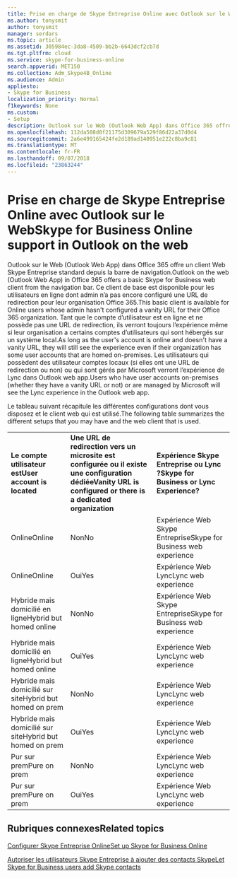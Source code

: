 ```yaml
---
title: Prise en charge de Skype Entreprise Online avec Outlook sur le Web
ms.author: tonysmit
author: tonysmit
manager: serdars
ms.topic: article
ms.assetid: 305984ec-3da8-4509-bb2b-6643dcf2cb7d
ms.tgt.pltfrm: cloud
ms.service: skype-for-business-online
search.appverid: MET150
ms.collection: Adm_Skype4B_Online
ms.audience: Admin
appliesto:
- Skype for Business
localization_priority: Normal
f1keywords: None
ms.custom:
- Setup
description: Outlook sur le Web (Outlook Web App) dans Office 365 offre un client Web Skype Entreprise standard depuis la barre de navigation. Ce client de base est disponible pour les utilisateurs en ligne dont admin n’a pas encore configuré une URL de redirection pour leur organisation Office 365. Tant que le compte d’utilisateur est en ligne et ne possède pas une URL de redirection, ils verront toujours l’expérience même si leur organisation a certains comptes d’utilisateurs qui sont hébergés sur un système local. Les utilisateurs qui possèdent des utilisateur comptes locaux (si elles ont une URL de redirection ou non) ou qui sont gérés par Microsoft verront l’expérience de Lync dans Outlook web app.
ms.openlocfilehash: 112da508d0f21175d309679a529f86d22a37d0d4
ms.sourcegitcommit: 2a6e499165424fe2d189ad140951e222c8ba9c81
ms.translationtype: MT
ms.contentlocale: fr-FR
ms.lasthandoff: 09/07/2018
ms.locfileid: "23863244"
---
```

# <a name="skype-for-business-online-support-in-outlook-on-the-web"></a><span data-ttu-id="00fc5-106">Prise en charge de Skype Entreprise Online avec Outlook sur le Web</span><span class="sxs-lookup"><span data-stu-id="00fc5-106">Skype for Business Online support in Outlook on the web</span></span>

<span data-ttu-id="00fc5-107">Outlook sur le Web (Outlook Web App) dans Office 365 offre un client Web Skype Entreprise standard depuis la barre de navigation.</span><span class="sxs-lookup"><span data-stu-id="00fc5-107">Outlook on the web (Outlook Web App) in Office 365 offers a basic Skype for Business web client from the navigation bar.</span></span> <span data-ttu-id="00fc5-108">Ce client de base est disponible pour les utilisateurs en ligne dont admin n’a pas encore configuré une URL de redirection pour leur organisation Office 365.</span><span class="sxs-lookup"><span data-stu-id="00fc5-108">This basic client is available for Online users whose admin hasn't configured a vanity URL for their Office 365 organization.</span></span> <span data-ttu-id="00fc5-109">Tant que le compte d’utilisateur est en ligne et ne possède pas une URL de redirection, ils verront toujours l’expérience même si leur organisation a certains comptes d’utilisateurs qui sont hébergés sur un système local.</span><span class="sxs-lookup"><span data-stu-id="00fc5-109">As long as the user's account is online and doesn't have a vanity URL, they will still see the experience even if their organization has some user accounts that are homed on-premises.</span></span> <span data-ttu-id="00fc5-110">Les utilisateurs qui possèdent des utilisateur comptes locaux (si elles ont une URL de redirection ou non) ou qui sont gérés par Microsoft verront l’expérience de Lync dans Outlook web app.</span><span class="sxs-lookup"><span data-stu-id="00fc5-110">Users who have user accounts on-premises (whether they have a vanity URL or not) or are managed by Microsoft will see the Lync experience in the Outlook web app.</span></span>
  
<span data-ttu-id="00fc5-111">Le tableau suivant récapitule les différentes configurations dont vous disposez et le client web qui est utilisé.</span><span class="sxs-lookup"><span data-stu-id="00fc5-111">The following table summarizes the different setups that you may have and the web client that is used.</span></span>
  
||||
|:-----|:-----|:-----|
|<span data-ttu-id="00fc5-112">**Le compte utilisateur est**</span><span class="sxs-lookup"><span data-stu-id="00fc5-112">**User account is located**</span></span> <br/> |<span data-ttu-id="00fc5-113">**Une URL de redirection vers un microsite est configurée ou il existe une configuration dédiée**</span><span class="sxs-lookup"><span data-stu-id="00fc5-113">**Vanity URL is configured or there is a dedicated organization**</span></span> <br/> |<span data-ttu-id="00fc5-114">**Expérience Skype Entreprise ou Lync ?**</span><span class="sxs-lookup"><span data-stu-id="00fc5-114">**Skype for Business or Lync Experience?**</span></span> <br/> |
|<span data-ttu-id="00fc5-115">Online</span><span class="sxs-lookup"><span data-stu-id="00fc5-115">Online</span></span>  <br/> |<span data-ttu-id="00fc5-116">Non</span><span class="sxs-lookup"><span data-stu-id="00fc5-116">No</span></span>  <br/> |<span data-ttu-id="00fc5-117">Expérience Web Skype Entreprise</span><span class="sxs-lookup"><span data-stu-id="00fc5-117">Skype for Business web experience</span></span>  <br/> |
|<span data-ttu-id="00fc5-118">Online</span><span class="sxs-lookup"><span data-stu-id="00fc5-118">Online</span></span>  <br/> |<span data-ttu-id="00fc5-119">Oui</span><span class="sxs-lookup"><span data-stu-id="00fc5-119">Yes</span></span>  <br/> |<span data-ttu-id="00fc5-120">Expérience Web Lync</span><span class="sxs-lookup"><span data-stu-id="00fc5-120">Lync web experience</span></span>  <br/> |
|<span data-ttu-id="00fc5-121">Hybride mais domicilié en ligne</span><span class="sxs-lookup"><span data-stu-id="00fc5-121">Hybrid but homed online</span></span>  <br/> |<span data-ttu-id="00fc5-122">Non</span><span class="sxs-lookup"><span data-stu-id="00fc5-122">No</span></span>  <br/> |<span data-ttu-id="00fc5-123">Expérience Web Skype Entreprise</span><span class="sxs-lookup"><span data-stu-id="00fc5-123">Skype for Business web experience</span></span>  <br/> |
|<span data-ttu-id="00fc5-124">Hybride mais domicilié en ligne</span><span class="sxs-lookup"><span data-stu-id="00fc5-124">Hybrid but homed online</span></span>  <br/> |<span data-ttu-id="00fc5-125">Oui</span><span class="sxs-lookup"><span data-stu-id="00fc5-125">Yes</span></span>  <br/> |<span data-ttu-id="00fc5-126">Expérience Web Lync</span><span class="sxs-lookup"><span data-stu-id="00fc5-126">Lync web experience</span></span>  <br/> |
|<span data-ttu-id="00fc5-127">Hybride mais domicilié sur site</span><span class="sxs-lookup"><span data-stu-id="00fc5-127">Hybrid but homed on prem</span></span>  <br/> |<span data-ttu-id="00fc5-128">Non</span><span class="sxs-lookup"><span data-stu-id="00fc5-128">No</span></span>  <br/> |<span data-ttu-id="00fc5-129">Expérience Web Lync</span><span class="sxs-lookup"><span data-stu-id="00fc5-129">Lync web experience</span></span>  <br/> |
|<span data-ttu-id="00fc5-130">Hybride mais domicilié sur site</span><span class="sxs-lookup"><span data-stu-id="00fc5-130">Hybrid but homed on prem</span></span>  <br/> |<span data-ttu-id="00fc5-131">Oui</span><span class="sxs-lookup"><span data-stu-id="00fc5-131">Yes</span></span>  <br/> |<span data-ttu-id="00fc5-132">Expérience Web Lync</span><span class="sxs-lookup"><span data-stu-id="00fc5-132">Lync web experience</span></span>  <br/> |
|<span data-ttu-id="00fc5-133">Pur sur prem</span><span class="sxs-lookup"><span data-stu-id="00fc5-133">Pure on prem</span></span>  <br/> |<span data-ttu-id="00fc5-134">Non</span><span class="sxs-lookup"><span data-stu-id="00fc5-134">No</span></span>  <br/> |<span data-ttu-id="00fc5-135">Expérience Web Lync</span><span class="sxs-lookup"><span data-stu-id="00fc5-135">Lync web experience</span></span>  <br/> |
|<span data-ttu-id="00fc5-136">Pur sur prem</span><span class="sxs-lookup"><span data-stu-id="00fc5-136">Pure on prem</span></span>  <br/> |<span data-ttu-id="00fc5-137">Oui</span><span class="sxs-lookup"><span data-stu-id="00fc5-137">Yes</span></span>  <br/> |<span data-ttu-id="00fc5-138">Expérience Web Lync</span><span class="sxs-lookup"><span data-stu-id="00fc5-138">Lync web experience</span></span>  <br/> |
   

## <a name="related-topics"></a><span data-ttu-id="00fc5-139">Rubriques connexes</span><span class="sxs-lookup"><span data-stu-id="00fc5-139">Related topics</span></span>
[<span data-ttu-id="00fc5-140">Configurer Skype Entreprise Online</span><span class="sxs-lookup"><span data-stu-id="00fc5-140">Set up Skype for Business Online</span></span>](set-up-skype-for-business-online.md)

[<span data-ttu-id="00fc5-141">Autoriser les utilisateurs Skype Entreprise à ajouter des contacts Skype</span><span class="sxs-lookup"><span data-stu-id="00fc5-141">Let Skype for Business users add Skype contacts</span></span>](let-skype-for-business-users-add-skype-contacts.md)

  
 